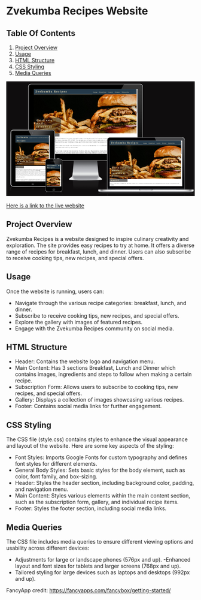 # Zvekumba Recipes Website

## Table Of Contents
1. [Project Overview](#project-overview)
2. [Usage](#usage)
3. [HTML Structure](#html-structure)
4. [CSS Styling](#css-styling)
5. [Media Queries](#media-queries)

![Responsive Mockup][def2]

[Here is a link to the live website](https://hazelhawadi.github.io/Zvekumba-Recipes/)

## Project Overview
Zvekumba Recipes is a website designed to inspire culinary creativity and exploration. The site provides easy recipes to try at home. It offers a diverse range of recipes for breakfast, lunch, and dinner. Users can also subscribe to receive cooking tips, new recipes, and special offers.

## Usage
Once the website is running, users can:
- Navigate through the various recipe categories: breakfast, lunch, and dinner.
- Subscribe to receive cooking tips, new recipes, and special offers.
- Explore the gallery with images of featured recipes.
- Engage with the Zvekumba Recipes community on social media.

## HTML Structure
- Header: Contains the website logo and navigation menu.
- Main Content: Has 3 sections Breakfast, Lunch and Dinner which contains images, ingredients and steps to follow when making a certain recipe.
- Subscription Form: Allows users to subscribe to cooking tips, new recipes, and special offers.
- Gallery: Displays a collection of images showcasing various recipes.
- Footer: Contains social media links for further engagement.

## CSS Styling
The CSS file (style.css) contains styles to enhance the visual appearance and layout of the website. Here are some key aspects of the styling:
- Font Styles: Imports Google Fonts for custom typography and defines font styles for different elements.
- General Body Styles: Sets basic styles for the body element, such as color, font family, and box-sizing.
- Header: Styles the header section, including background color, padding, and navigation menu.
- Main Content: Styles various elements within the main content section, such as the subscription form, gallery, and individual recipe items.
- Footer: Styles the footer section, including social media links.

## Media Queries
The CSS file includes media queries to ensure different viewing options and usability across different devices:
- Adjustments for large or landscape phones (576px and up).
-Enhanced layout and font sizes for tablets and larger screens (768px and up).
- Tailored styling for large devices such as laptops and desktops (992px and up).
















FancyApp credit: https://fancyapps.com/fancybox/getting-started/


[def2]: assets/images/readme/zvekumba%20recipes%20responsive%20image.png
